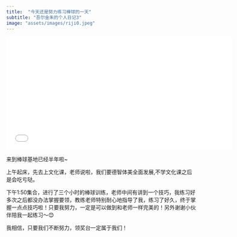 ```yaml
---
title:  "今天还是努力练习棒球的一天"
subtitle: "吾尔金朱的个人日记3"
image: "assets/images/riji0.jpeg"
---
```


<p align="center"><iframe height=300 width=600 src="{{ site.baseurl }}/assets/images/bangqiuxunlian.mp4" frameborder=0 allowfullscreen></iframe></p>

来到棒球基地已经半年啦~

上午起床，先去上文化课，老师说啦，我们要德智体美全面发展,不学文化课之后是会吃亏哒。  

下午1:50集合，进行了三个小时的棒球训练，老师中间有讲到一个技巧，我练习好多次之后都没办法掌握要领，教练老师特别耐心地指导了我，练习了好久，终于掌握一点点技巧啦！只要我努力，一定是可以做到和老师一样完美的！另外谢谢小伙伴陪我一起练习～😊

我相信，只要我们不断努力，领奖台一定属于我们！

